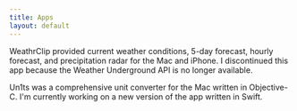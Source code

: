 ```yaml
---
title: Apps
layout: default
---
```


WeathrClip provided current weather conditions, 5-day forecast, hourly forecast, and precipitation radar for the Mac and iPhone. I discontinued this app because the Weather Underground API is no longer available.

Un1ts was a comprehensive unit converter for the Mac written in Objective-C. I'm currently working on a new version of the app written in Swift.

